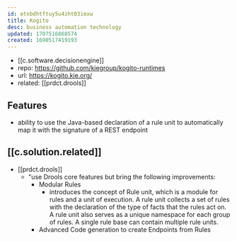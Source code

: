 ```yaml
---
id: etnbdhtftuy5u4zht03imxw
title: Kogito
desc: business automation technology
updated: 1707516868574
created: 1690517419193
---
```


- [[c.software.decisionengine]]
- repo: https://github.com/kiegroup/kogito-runtimes
- url: https://kogito.kie.org/
- related: [[prdct.drools]]

## Features

- ability to use the Java-based declaration of a rule unit to automatically map it with the signature of a REST endpoint

## [[c.solution.related]]

- [[prdct.drools]]
  - "use Drools core features but bring the following improvements:
    - Modular Rules
      - introduces the concept of Rule unit, which is a module for rules and a unit of execution. A rule unit collects a set of rules with the declaration of the type of facts that the rules act on. A rule unit also serves as a unique namespace for each group of rules. A single rule base can contain multiple rule units.
    - Advanced Code generation to create Endpoints from Rules